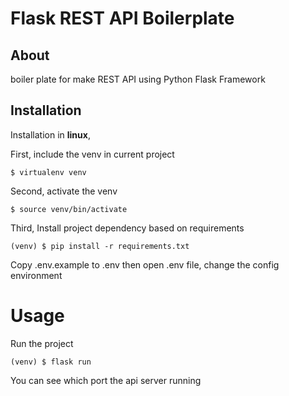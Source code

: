 # Flask REST API Boilerplate

## About

boiler plate for make REST API using Python Flask Framework


## Installation

Installation in **linux**,

First, include the venv in current project

```
$ virtualenv venv
```

Second, activate the venv

```
$ source venv/bin/activate
```

Third, Install project dependency based on requirements

```
(venv) $ pip install -r requirements.txt
```


Copy .env.example to .env then open .env file, change the config environment



# Usage

Run the project

```
(venv) $ flask run
```

You can see which port the api server running
